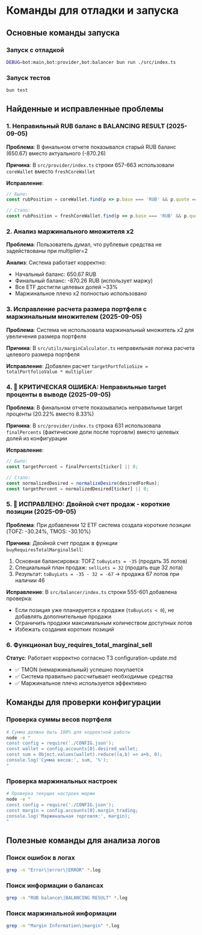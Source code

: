 # Команды для отладки и запуска

## Основные команды запуска

### Запуск с отладкой
```bash
DEBUG=bot:main,bot:provider,bot:balancer bun run ./src/index.ts
```

### Запуск тестов
```bash
bun test
```

## Найденные и исправленные проблемы

### 1. Неправильный RUB баланс в BALANCING RESULT (2025-09-05)

**Проблема**: В финальном отчете показывался старый RUB баланс (650.67) вместо актуального (-870.26)

**Причина**: В `src/provider/index.ts` строки 657-663 использовали `coreWallet` вместо `freshCoreWallet`

**Исправление**:
```typescript
// Было:
const rubPosition = coreWallet.find(p => p.base === 'RUB' && p.quote === 'RUB');

// Стало:
const rubPosition = freshCoreWallet.find(p => p.base === 'RUB' && p.quote === 'RUB');
```

### 2. Анализ маржинального множителя x2

**Проблема**: Пользователь думал, что рублевые средства не задействованы при multiplier=2

**Анализ**: Система работает корректно:
- Начальный баланс: 650.67 RUB
- Финальный баланс: -870.26 RUB (использует маржу)
- Все ETF достигли целевых долей ~33%
- Маржинальное плечо x2 полностью использовано

### 3. Исправление расчета размера портфеля с маржинальным множителем (2025-09-05)

**Проблема**: Система не использовала маржинальный множитель x2 для увеличения размера портфеля

**Причина**: В `src/utils/marginCalculator.ts` неправильная логика расчета целевого размера портфеля

**Исправление**: Добавлен расчет `targetPortfolioSize = totalPortfolioValue * multiplier`

### 4. 🚨 КРИТИЧЕСКАЯ ОШИБКА: Неправильные target проценты в выводе (2025-09-05)

**Проблема**: В финальном отчете показывались неправильные target проценты (20.22% вместо 8.33%)

**Причина**: В `src/provider/index.ts` строка 631 использовала `finalPercents` (фактические доли после торговли) вместо целевых долей из конфигурации

**Исправление**:
```typescript
// Было:
const targetPercent = finalPercents[ticker] || 0;

// Стало:
const normalizedDesired = normalizeDesire(desiredForRun);
const targetPercent = normalizedDesired[ticker] || 0;
```

### 5. 🚨 ИСПРАВЛЕНО: Двойной счет продаж - короткие позиции (2025-09-05)

**Проблема**: При добавлении 12 ETF система создала короткие позиции (TOFZ: -30.24%, TMOS: -30.10%)

**Причина**: Двойной счет продаж в функции `buyRequiresTotalMarginalSell`:
1. Основная балансировка: TOFZ `toBuyLots = -35` (продать 35 лотов)
2. Специальный план продаж: `sellLots = 32` (продать еще 32 лота)
3. Результат: `toBuyLots = -35 - 32 = -67` → продажа 67 лотов при наличии 46

**Исправление**: В `src/balancer/index.ts` строки 555-601 добавлена проверка:
- Если позиция уже планируется к продаже (`toBuyLots < 0`), не добавлять дополнительные продажи
- Ограничить продажи максимальным количеством доступных лотов
- Избежать создания коротких позиций

### 6. Функционал buy_requires_total_marginal_sell

**Статус**: Работает корректно согласно ТЗ configuration-update.md
- ✅ TMON (немаржинальный) успешно покупается
- ✅ Система правильно рассчитывает необходимые средства
- ✅ Маржинальное плечо используется эффективно

## Команды для проверки конфигурации

### Проверка суммы весов портфеля
```bash
# Сумма должна быть 100% для корректной работы
node -e "
const config = require('./CONFIG.json');
const wallet = config.accounts[0].desired_wallet;
const sum = Object.values(wallet).reduce((a,b) => a+b, 0);
console.log('Сумма весов:', sum, '%');
"
```

### Проверка маржинальных настроек
```bash
# Проверка текущих настроек маржи
node -e "
const config = require('./CONFIG.json');
const margin = config.accounts[0].margin_trading;
console.log('Маржинальная торговля:', margin);
"
```

## Полезные команды для анализа логов

### Поиск ошибок в логах
```bash
grep -n "Error\|error\|ERROR" *.log
```

### Поиск информации о балансах
```bash
grep -n "RUB balance\|BALANCING RESULT" *.log
```

### Поиск маржинальной информации
```bash
grep -n "Margin Information\|margin" *.log
```
